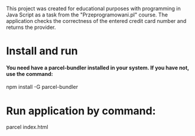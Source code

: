 This project was created for educational purposes with programming in Java Script as a task from the "Przeprogramowani.pl" course. The application checks the correctness of the entered credit card number and returns the provider.

# Install and run

#### You need have a parcel-bundler installed in your system. If you have not, use the command:
npm install -G parcel-bundler

# Run application by command:
parcel index.html
